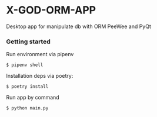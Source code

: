 # X-GOD-ORM-APP
 Desktop app for manipulate db with ORM PeeWee and PyQt

### Getting started

Run environment via pipenv
```
$ pipenv shell
```
Installation deps via poetry:

```
$ poetry install
```

Run app by command
```
$ python main.py
```